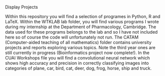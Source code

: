 Display Projects

Within this repository you will find a selection of programes in Python, R and LaTeX. Within the WTKLAB lab folder, you will find various programs I wrote during my internship at the Department of Pharmacology, Cambridge. The data used for these programs belongs to the lab and so I have not included here so of course the code will unfortunately not run. The CATAM (Computer-aided teaching of all mathematics) folder contains university projects and reports exploring various topics. Note the third year ones are still currently in progress (Bioinformatics project now complete!). In the CUAI Workshops file you will find a convolutional neural network which shows high accuracy and precision in correctly classifying images into categories of plane, car, bird, cat, deer, dog, frog, horse, ship and truck.
